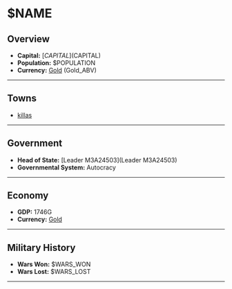 # $NAME

## Overview

- **Capital:** [$CAPITAL]($CAPITAL)
- **Population:** $POPULATION
- **Currency:** [Gold](Gold) (Gold_ABV)

---

## Towns

- [killas](killas)

---

## Government

- **Head of State:** [Leader M3A24503](Leader M3A24503)
- **Governmental System:** Autocracy

---

## Economy

- **GDP:** 1746G
- **Currency:** [Gold](Gold)

---

## Military History

- **Wars Won:** $WARS_WON
- **Wars Lost:** $WARS_LOST

---

